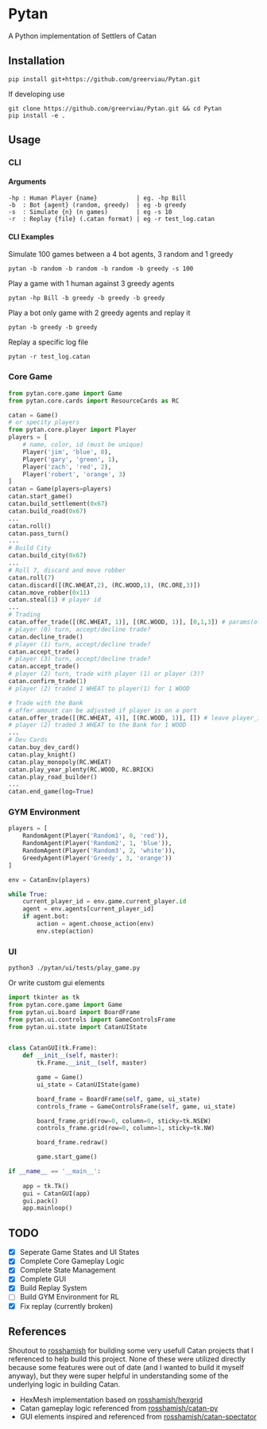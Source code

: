 # Pytan
A Python implementation of Settlers of Catan

## Installation
```
pip install git+https://github.com/greerviau/Pytan.git
```

If developing use

```
git clone https://github.com/greerviau/Pytan.git && cd Pytan
pip install -e .
```

## Usage
### CLI
#### Arguments
```
-hp : Human Player {name}           | eg. -hp Bill
-b  : Bot {agent} (random, greedy)  | eg -b greedy
-s  : Simulate {n} (n games)        | eg -s 10
-r  : Replay {file} (.catan format) | eg -r test_log.catan
```
#### CLI Examples
Simulate 100 games between a 4 bot agents, 3 random and 1 greedy
```
pytan -b random -b random -b random -b greedy -s 100
```
Play a game with 1 human against 3 greedy agents
```
pytan -hp Bill -b greedy -b greedy -b greedy
```
Play a bot only game with 2 greedy agents and replay it 
```
pytan -b greedy -b greedy
```
Replay a specific log file
```
pytan -r test_log.catan
```
### Core Game
```python
from pytan.core.game import Game
from pytan.core.cards import ResourceCards as RC

catan = Game()
# or specity players
from pytan.core.player import Player
players = [
    # name, color, id (must be unique)
    Player('jim', 'blue', 0),
    Player('gary', 'green', 1),
    Player('zach', 'red', 2),
    Player('robert', 'orange', 3)
]
catan = Game(players=players)
catan.start_game()
catan.build_settlement(0x67)
catan.build_road(0x67)
...
catan.roll()
catan.pass_turn()
...
# Build City
catan.build_city(0x67)
...
# Roll 7, discard and move robber
catan.roll(7)
catan.discard([(RC.WHEAT,2), (RC.WOOD,1), (RC.ORE,3)])
catan.move_robber(0x11)
catan.steal(1) # player id
...
# Trading
catan.offer_trade([(RC.WHEAT, 1)], [(RC.WOOD, 1)], [0,1,3]) # params(offer, want, player_ids)
# player (0) turn, accept/decline trade?
catan.decline_trade()
# player (1) turn, accept/decline trade?
catan.accept_trade()
# player (3) turn, accept/decline trade?
catan.accept_trade()
# player (2) turn, trade with player (1) or player (3)?
catan.confirm_trade(1)
# player (2) traded 1 WHEAT to player(1) for 1 WOOD

# Trade with the Bank
# offer amount can be adjusted if player is on a port
catan.offer_trade([(RC.WHEAT, 4)], [(RC.WOOD, 1)], []) # leave player_ids empty
# player (2) traded 3 WHEAT to the Bank for 1 WOOD
...
# Dev Cards
catan.buy_dev_card()
catan.play_knight()
catan.play_monopoly(RC.WHEAT)
catan.play_year_plenty(RC.WOOD, RC.BRICK)
catan.play_road_builder()
...
catan.end_game(log=True)
```

### GYM Environment
```python
players = [
    RandomAgent(Player('Random1', 0, 'red')),
    RandomAgent(Player('Random2', 1, 'blue')),
    RandomAgent(Player('Random3', 2, 'white')),
    GreedyAgent(Player('Greedy', 3, 'orange'))
]

env = CatanEnv(players)

while True:
    current_player_id = env.game.current_player.id
    agent = env.agents[current_player_id]
    if agent.bot:
        action = agent.choose_action(env)
        env.step(action)
```

### UI
```
python3 ./pytan/ui/tests/play_game.py
```

Or write custom gui elements

```python
import tkinter as tk
from pytan.core.game import Game
from pytan.ui.board import BoardFrame
from pytan.ui.controls import GameControlsFrame
from pytan.ui.state import CatanUIState


class CatanGUI(tk.Frame):
    def __init__(self, master):
        tk.Frame.__init__(self, master)

        game = Game()
        ui_state = CatanUIState(game)

        board_frame = BoardFrame(self, game, ui_state)
        controls_frame = GameControlsFrame(self, game, ui_state)

        board_frame.grid(row=0, column=0, sticky=tk.NSEW)
        controls_frame.grid(row=0, column=1, sticky=tk.NW)

        board_frame.redraw()

        game.start_game()

if __name__ == '__main__':
        
    app = tk.Tk()
    gui = CatanGUI(app)
    gui.pack()
    app.mainloop()
```

## TODO
- [x] Seperate Game States and UI States
- [x] Complete Core Gameplay Logic
- [x] Complete State Management
- [x] Complete GUI
- [x] Build Replay System
- [ ] Build GYM Environment for RL
- [x] Fix replay (currently broken)
## References
Shoutout to [rosshamish](https://github.com/rosshamish) for building some very usefull Catan projects that I referenced to help build this project. None of these were utilized directly because some features were out of date (and I wanted to build it myself anyway), but they were super helpful in understanding some of the underlying logic in building Catan.

* HexMesh implementation based on [rosshamish/hexgrid](https://github.com/rosshamish/hexgrid)
* Catan gameplay logic referenced from [rosshamish/catan-py](https://github.com/rosshamish/catan-py)
* GUI elements inspired and referenced from [rosshamish/catan-spectator](https://github.com/rosshamish/catan-spectator)

